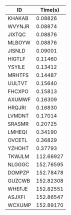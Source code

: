 |ID|Time(s)|
|-|-|
|KHAKAB|0.08826|
|WVYNJR|0.08874|
|JIXTQC|0.08876|
|MLBOYW|0.08876|
|JISNLD|0.09001|
|HIGTLF|0.11460|
|YSYILE|0.13412|
|MRHTFS|0.14487|
|UULTVT|0.15640|
|FHCXPO|0.15813|
|AXUMWF|0.16309|
|HRQJRI|0.16830|
|LVMDNT|0.17014|
|SRASMR|0.20725|
|LMHEQI|0.34190|
|OVCETL|0.36829|
|YZHOHT|0.37793|
|TKWJLM|112.66927|
|NLGGGC|152.76595|
|DOMPZP|152.78478|
|GUZCWB|152.82308|
|WHEFJE|152.82551|
|ASJXFI|152.86547|
|WCXUMP|152.89170|
